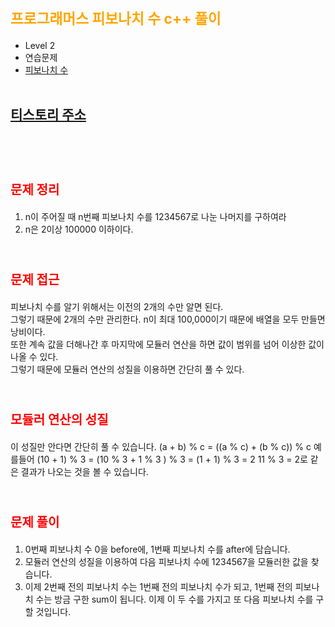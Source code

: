 # <span style="color:orange; font-size:17pt; font-weight:bold">프로그래머스 피보나치 수 c++ 풀이</span>
- Level 2
- 연습문제
- [피보나치 수](https://programmers.co.kr/learn/courses/30/lessons/12945)
<br><br>

## [티스토리 주소](https://hoho325.tistory.com/)
<br><br>

# <span style="color: red; font-size:15pt">문제 정리</span>
1. n이 주어질 때 n번째 피보나치 수를 1234567로 나눈 나머지를 구하여라
2. n은 2이상 100000 이하이다.
<br><br>

# <span style="color: red; font-size:15pt">문제 접근</span>
피보나치 수를 알기 위해서는 이전의 2개의 수만 알면 된다.  
그렇기 때문에 2개의 수만 관리한다. n이 최대 100,000이기 때문에 배열을 모두 만들면 낭비이다.  
또한 계속 값을 더해나간 후 마지막에 모듈러 연산을 하면 값이 범위를 넘어 이상한 값이 나올 수 있다.  
그렇기 때문에 모듈러 연산의 성질을 이용하면 간단히 풀 수 있다.
<br><br>

# <span style="color: red; font-size:15pt">모듈러 연산의 성질</span>
이 성질만 안다면 간단히 풀 수 있습니다.
(a + b) % c = ((a % c) + (b % c)) % c
예를들어 (10 + 1) % 3 = (10 % 3 + 1 % 3 ) % 3 = (1 + 1) % 3 = 2
11 % 3 = 2로 같은 결과가 나오는 것을 볼 수 있습니다.
<br><br>

# <span style="color: red; font-size:15pt">문제 풀이</span>
1. 0번째 피보나치 수 0을 before에, 1번째 피보나치 수를 after에 담습니다.
2. 모듈러 연산의 성질을 이용하여 다음 피보나치 수에 1234567을 모듈러한 값을 찾습니다.
3. 이제 2번째 전의 피보나치 수는 1번째 전의 피보나치 수가 되고, 1번째 전의 피보나치 수는 방금 구한 sum이 됩니다. 이제 이 두 수를 가지고 또 다음 피보나치 수를 구할 것입니다.